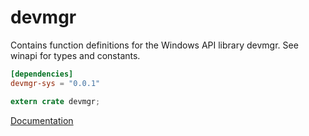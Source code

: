 # devmgr #
Contains function definitions for the Windows API library devmgr. See winapi for types and constants.

```toml
[dependencies]
devmgr-sys = "0.0.1"
```

```rust
extern crate devmgr;
```

[Documentation](https://retep998.github.io/doc/devmgr/)
